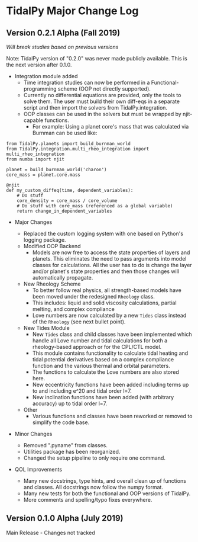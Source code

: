# TidalPy Major Change Log

## Version 0.2.1 Alpha (Fall 2019)
*Will break studies based on previous versions*

Note: TidalPy version of "0.2.0" was never made publicly available. This is the next version after 0.1.0.

* Integration module added
    * Time integration studies can now be performed in a Functional-programming scheme (OOP not directly supported).
    * Currently no differential equations are provided, only the tools to solve them. The user must build their own diff-eqs in a separate script and then import the solvers from TidalPy.integration.
    * OOP classes can be used in the solvers but must be wrapped by njit-capable functions.
        * For example: Using a planet core's mass that was calculated via Burnman can be used like:
~~~~
from TidalPy.planets import build_burnman_world
from TidalPy.integration.multi_rheo_integration import multi_rheo_integration
from numba import njit

planet = build_burnman_world('charon')
core_mass = planet.core.mass

@njit
def my_custom_diffeq(time, dependent_variables):
    # Do stuff
    core_density = core_mass / core_volume
    # Do stuff with core_mass (referenced as a global variable)
    return change_in_dependent_variables	
~~~~

* Major Changes
    * Replaced the custom logging system with one based on Python's logging package.
    * Modified OOP Backend
        * Models are now free to access the state properties of layers and planets. This eliminates the need to pass arguments into model classes for calculations. All the user has to do is change the layer and/or planet's state properties and then those changes will automatically propagate.
    * New Rheology Scheme
        * To better follow real physics, all strength-based models have been moved under the redesigned `Rheology` class.
        * This includes: liquid and solid viscosity calculations, partial melting, and complex compliance
        * Love numbers are now calculated by a new `Tides` class instead of the `Rheology` (see next bullet point).
    * New Tides Module
        * New `Tides` class and child classes have been implemented which handle all Love number and tidal calculations for both a rheology-based approach or for the CPL/CTL model.
        * This module contains functionality to calculate tidal heating and tidal potential derivatives based on a complex compliance function and the various thermal and orbital parameters.
        * The functions to calculate the Love numbers are also stored here.
        * New eccentricity functions have been added including terms up to and including e^20 and tidal order l=7.
        * New inclination functions have been added (with arbitrary accuracy) up to tidal order l=7.
    * Other
        * Various functions and classes have been reworked or removed to simplify the code base. 

* Minor Changes
    * Removed ".pyname" from classes.
    * Utilities package has been reorganized.
    * Changed the setup pipeline to only require one command.
    
* QOL Improvements
    * Many new docstrings, type hints, and overall clean up of functions and classes. All docstrings now follow the numpy format.
    * Many new tests for both the functional and OOP versions of TidalPy.
    * More comments and spelling/typo fixes everywhere.
    
## Version 0.1.0 Alpha (July 2019)
Main Release - Changes not tracked